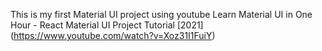 This is my first Material UI project using youtube Learn Material UI in One Hour - React Material UI Project Tutorial [2021] (https://www.youtube.com/watch?v=Xoz31I1FuiY)